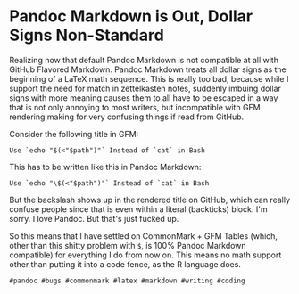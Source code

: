 # Pandoc Markdown is Out, Dollar Signs Non-Standard

Realizing now that default Pandoc Markdown is not compatible at all with
GitHub Flavored Markdown. Pandoc Markdown treats all dollar signs as the
beginning of a LaTeX math sequence. This is really too bad, because
while I support the need for match in zettelkasten notes, suddenly
imbuing dollar signs with more meaning causes them to all have to be
escaped in a way that is not only annoying to most writers, but
incompatible with GFM rendering making for very confusing things if read
from GitHub.

Consider the following title in GFM:

```
Use `echo "$(<"$path")"` Instead of `cat` in Bash
```

This has to be written like this in Pandoc Markdown:

```
Use `echo "\$(<"$path")"` Instead of `cat` in Bash
```

But the backslash shows up in the rendered title on GitHub, which can
really confuse people since that is even within a literal (backticks)
block. I'm sorry. I love Pandoc. But that's just fucked up.

So this means that I have settled on CommonMark + GFM Tables (which,
other than this shitty problem with `$`, is 100% Pandoc Markdown
compatible) for everything I do from now on. This means no math support
other than putting it into a code fence, as the R language does.

    #pandoc #bugs #commonmark #latex #markdown #writing #coding
